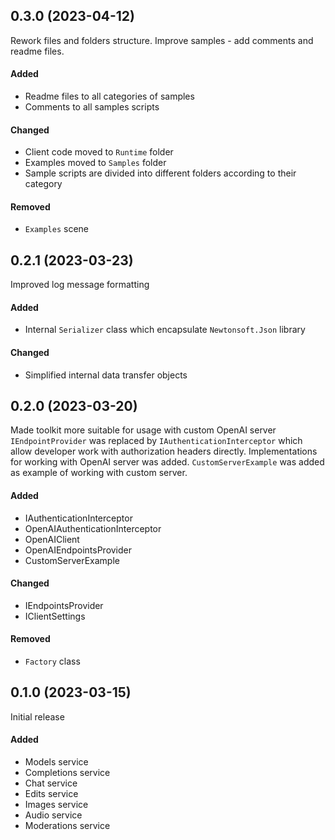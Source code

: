 ## 0.3.0 (2023-04-12)
Rework files and folders structure. 
Improve samples - add comments and readme files.

#### Added
- Readme files to all categories of samples
- Comments to all samples scripts

#### Changed
- Client code moved to `Runtime` folder
- Examples moved to `Samples` folder
- Sample scripts are divided into different folders according to their category

#### Removed
- `Examples` scene

## 0.2.1 (2023-03-23)
Improved log message formatting

#### Added
- Internal `Serializer` class which encapsulate `Newtonsoft.Json` library

#### Changed
- Simplified internal data transfer objects

## 0.2.0 (2023-03-20)
Made toolkit more suitable for usage with custom OpenAI server
`IEndpointProvider` was replaced by `IAuthenticationInterceptor` which allow developer work with authorization headers
directly.
Implementations for working with OpenAI server was added.
`CustomServerExample` was added as example of working with custom server.

#### Added
- IAuthenticationInterceptor
- OpenAIAuthenticationInterceptor
- OpenAIClient
- OpenAIEndpointsProvider
- CustomServerExample

#### Changed
- IEndpointsProvider
- IClientSettings

#### Removed
- `Factory` class

## 0.1.0 (2023-03-15)
Initial release

#### Added
- Models service
- Completions service
- Chat service
- Edits service
- Images service
- Audio service
- Moderations service
